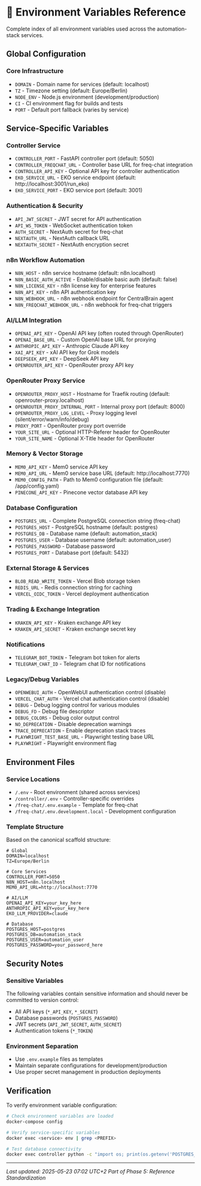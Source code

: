 # 🔧 Environment Variables Reference

Complete index of all environment variables used across the automation-stack services.

## Global Configuration

### Core Infrastructure
- `DOMAIN` - Domain name for services (default: localhost)
- `TZ` - Timezone setting (default: Europe/Berlin)
- `NODE_ENV` - Node.js environment (development/production)
- `CI` - CI environment flag for builds and tests
- `PORT` - Default port fallback (varies by service)

## Service-Specific Variables

### Controller Service
- `CONTROLLER_PORT` - FastAPI controller port (default: 5050)
- `CONTROLLER_FREQCHAT_URL` - Controller base URL for freq-chat integration
- `CONTROLLER_API_KEY` - Optional API key for controller authentication
- `EKO_SERVICE_URL` - EKO service endpoint (default: http://localhost:3001/run_eko)
- `EKO_SERVICE_PORT` - EKO service port (default: 3001)

### Authentication & Security
- `API_JWT_SECRET` - JWT secret for API authentication
- `API_WS_TOKEN` - WebSocket authentication token
- `AUTH_SECRET` - NextAuth secret for freq-chat
- `NEXTAUTH_URL` - NextAuth callback URL
- `NEXTAUTH_SECRET` - NextAuth encryption secret

### n8n Workflow Automation
- `N8N_HOST` - n8n service hostname (default: n8n.localhost)
- `N8N_BASIC_AUTH_ACTIVE` - Enable/disable basic auth (default: false)
- `N8N_LICENSE_KEY` - n8n license key for enterprise features
- `N8N_API_KEY` - n8n API authentication key
- `N8N_WEBHOOK_URL` - n8n webhook endpoint for CentralBrain agent
- `N8N_FREQCHAT_WEBHOOK_URL` - n8n webhook for freq-chat triggers

### AI/LLM Integration
- `OPENAI_API_KEY` - OpenAI API key (often routed through OpenRouter)
- `OPENAI_BASE_URL` - Custom OpenAI base URL for proxying
- `ANTHROPIC_API_KEY` - Anthropic Claude API key
- `XAI_API_KEY` - xAI API key for Grok models
- `DEEPSEEK_API_KEY` - DeepSeek API key
- `OPENROUTER_API_KEY` - OpenRouter proxy API key

### OpenRouter Proxy Service
- `OPENROUTER_PROXY_HOST` - Hostname for Traefik routing (default: openrouter-proxy.localhost)
- `OPENROUTER_PROXY_INTERNAL_PORT` - Internal proxy port (default: 8000)
- `OPENROUTER_PROXY_LOG_LEVEL` - Proxy logging level (silent/error/warn/info/debug)
- `PROXY_PORT` - OpenRouter proxy port override
- `YOUR_SITE_URL` - Optional HTTP-Referer header for OpenRouter
- `YOUR_SITE_NAME` - Optional X-Title header for OpenRouter

### Memory & Vector Storage
- `MEM0_API_KEY` - Mem0 service API key
- `MEM0_API_URL` - Mem0 service base URL (default: http://localhost:7770)
- `MEM0_CONFIG_PATH` - Path to Mem0 configuration file (default: /app/config.yaml)
- `PINECONE_API_KEY` - Pinecone vector database API key

### Database Configuration
- `POSTGRES_URL` - Complete PostgreSQL connection string (freq-chat)
- `POSTGRES_HOST` - PostgreSQL hostname (default: postgres)
- `POSTGRES_DB` - Database name (default: automation_stack)
- `POSTGRES_USER` - Database username (default: automation_user)
- `POSTGRES_PASSWORD` - Database password
- `POSTGRES_PORT` - Database port (default: 5432)

### External Storage & Services
- `BLOB_READ_WRITE_TOKEN` - Vercel Blob storage token
- `REDIS_URL` - Redis connection string for caching
- `VERCEL_OIDC_TOKEN` - Vercel deployment authentication

### Trading & Exchange Integration
- `KRAKEN_API_KEY` - Kraken exchange API key
- `KRAKEN_API_SECRET` - Kraken exchange secret key

### Notifications
- `TELEGRAM_BOT_TOKEN` - Telegram bot token for alerts
- `TELEGRAM_CHAT_ID` - Telegram chat ID for notifications

### Legacy/Debug Variables
- `OPENWEBUI_AUTH` - OpenWebUI authentication control (disable)
- `VERCEL_CHAT_AUTH` - Vercel chat authentication control (disable)
- `DEBUG` - Debug logging control for various modules
- `DEBUG_FD` - Debug file descriptor
- `DEBUG_COLORS` - Debug color output control
- `NO_DEPRECATION` - Disable deprecation warnings
- `TRACE_DEPRECATION` - Enable deprecation stack traces
- `PLAYWRIGHT_TEST_BASE_URL` - Playwright testing base URL
- `PLAYWRIGHT` - Playwright environment flag

## Environment Files

### Service Locations
- `/.env` - Root environment (shared across services)
- `/controller/.env` - Controller-specific overrides
- `/freq-chat/.env.example` - Template for freq-chat
- `/freq-chat/.env.development.local` - Development configuration

### Template Structure
Based on the canonical scaffold structure:
```env
# Global
DOMAIN=localhost
TZ=Europe/Berlin

# Core Services
CONTROLLER_PORT=5050
N8N_HOST=n8n.localhost
MEM0_API_URL=http://localhost:7770

# AI/LLM
OPENAI_API_KEY=your_key_here
ANTHROPIC_API_KEY=your_key_here
EKO_LLM_PROVIDER=claude

# Database
POSTGRES_HOST=postgres
POSTGRES_DB=automation_stack
POSTGRES_USER=automation_user
POSTGRES_PASSWORD=your_password_here
```

## Security Notes

### Sensitive Variables
The following variables contain sensitive information and should never be committed to version control:
- All API keys (`*_API_KEY`, `*_SECRET`)
- Database passwords (`POSTGRES_PASSWORD`)
- JWT secrets (`API_JWT_SECRET`, `AUTH_SECRET`)
- Authentication tokens (`*_TOKEN`)

### Environment Separation
- Use `.env.example` files as templates
- Maintain separate configurations for development/production
- Use proper secret management in production deployments

## Verification

To verify environment variable configuration:
```bash
# Check environment variables are loaded
docker-compose config

# Verify service-specific variables
docker exec <service> env | grep <PREFIX>

# Test database connectivity
docker exec controller python -c "import os; print(os.getenv('POSTGRES_URL'))"
```

---

*Last updated: 2025-05-23 07:02 UTC+2*
*Part of Phase 5: Reference Standardization*
